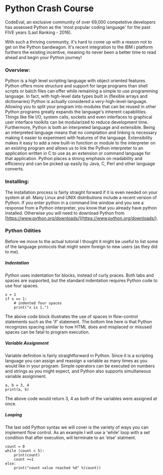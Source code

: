 # Python Crash Course

CodeEval, an exclusive community of over 69,000 competetive developers has assessed Python as the 'most popular coding language' for the past FIVE years \(Last Ranking - 2016\).

With such a thriving community, it's hard to come up with a reason not to get on the Python bandwagon. It's recent integration to the IBM i platform furthers the existing incentive, meaning its never been a better time to read ahead and begin your Python journey!

### Overview:

Python is a high level scripting language with object oriented features. Python offers more structure and support for large programs than shell scripts or batch files can offer while remaining a simple to use programming language. In fact, with high-level data types built in \(flexible arrays and dictionaries\) Python is actually considered a very-high-level-language. Allowing you to split your program into modules that can be reused in other Python programs greatly expands the language's inherent capabilities. Things like file I/O, system calls, sockets and even interfaces to graphical user interface toolkits can be modularized to reduce development time.  Furthermore, Python is both an interpreted language and extensible. Being an interpreted language means that no compilation and linking is necessary making it easier to experiment with features of the language. Extensibility makes it easy to add a new built-in function or module to the interpreter on an existing program and allows us to link the Python interpreter to an application written in C to use as an extension or command language for that application. Python places a strong emphasis on readability and efficiency and can be picked up easily by Java, C, Perl and other language converts.

### Installing:

The installation process is fairly straight forward if it is even needed on your system at all. Many Linux and UNIX distributions include a recent version of Python. If you enter python in a command line window and you see a response from a Python interpreter, you know that you already have python installed. Otherwise you will need to download Python from [https://www.python.org/downloads/](https://www.python.org/downloads/).

### Python Odities

Before we move to the actual tutorial I thought it might be useful to list some of the language protocols that might seem foreign to new users \(as they did to me\).

##### Indentation

Python uses indentation for blocks, instead of curly praces. Both tabs and spaces are supported, but the standard indentation requires Python code to use four spaces.

```
x = 1
if x == 1:
    # indented four spaces
    print("x is 1.")
```

The above code block illustrates the use of spaces in flow-control statements such as the 'if' statement. The bottom line here is that Python recognizes spacing similar to how HTML does and misplaced or misused spaces can be fatal to program execution.

##### Variable Assignment

Variable definition is fairly straightforward in Python. Since it is a scripting language you can assign and reassign a variable as many times as you would like in your program. Simple operators can be executed on numbers and strings as you might expect, and Python also supports simultaneous variable assignment.

```
a, b = 3, 4
print(a, b)
```

The above code would return 3, 4 as both of the variables were assigned at once.

##### Looping

The last odd Python syntax we will cover is the variety of ways you can implement flow control. As an example I will use a 'while' loop with a set condition that after execution, will terminate to an 'else' statment.

```
count = 0
while (count < 5):
    print(count)
    count +=1
else:
    print("count value reached %d" %(count))
```




